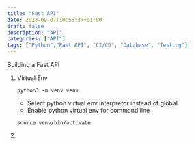 ```yaml
---
title: "Fast API"
date: 2023-09-07T10:55:37+01:00
draft: false
description: "API"
categories: ["API"]
tags: ["Python","Fast API", "CI/CD", "Database", "Testing"]
---
```


Building a Fast API 

01. Virtual Env
    ```
    python3 -m venv venv
    ```
     - Select python virtual env interpretor instead of global
     - Enable python virtual env for command line
    ```
    source venv/bin/activate  
    ```

02. 
